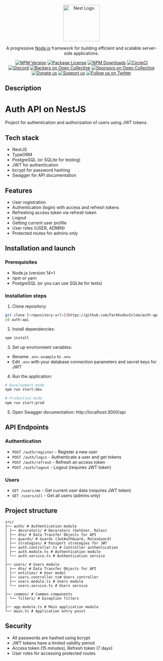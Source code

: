 <p align="center">
  <a href="http://nestjs.com/" target="blank"><img src="https://nestjs.com/img/logo-small.svg" width="120" alt="Nest Logo" /></a>
</p>

[circleci-image]: https://img.shields.io/circleci/build/github/nestjs/nest/master?token=abc123def456
[circleci-url]: https://circleci.com/gh/nestjs/nest

  <p align="center">A progressive <a href="http://nodejs.org" target="_blank">Node.js</a> framework for building efficient and scalable server-side applications.</p>
    <p align="center">
<a href="https://www.npmjs.com/~nestjscore" target="_blank"><img src="https://img.shields.io/npm/v/@nestjs/core.svg" alt="NPM Version" /></a>
<a href="https://www.npmjs.com/~nestjscore" target="_blank"><img src="https://img.shields.io/npm/l/@nestjs/core.svg" alt="Package License" /></a>
<a href="https://www.npmjs.com/~nestjscore" target="_blank"><img src="https://img.shields.io/npm/dm/@nestjs/common.svg" alt="NPM Downloads" /></a>
<a href="https://circleci.com/gh/nestjs/nest" target="_blank"><img src="https://img.shields.io/circleci/build/github/nestjs/nest/master" alt="CircleCI" /></a>
<a href="https://discord.gg/G7Qnnhy" target="_blank"><img src="https://img.shields.io/badge/discord-online-brightgreen.svg" alt="Discord"/></a>
<a href="https://opencollective.com/nest#backer" target="_blank"><img src="https://opencollective.com/nest/backers/badge.svg" alt="Backers on Open Collective" /></a>
<a href="https://opencollective.com/nest#sponsor" target="_blank"><img src="https://opencollective.com/nest/sponsors/badge.svg" alt="Sponsors on Open Collective" /></a>
  <a href="https://paypal.me/kamilmysliwiec" target="_blank"><img src="https://img.shields.io/badge/Donate-PayPal-ff3f59.svg" alt="Donate us"/></a>
    <a href="https://opencollective.com/nest#sponsor"  target="_blank"><img src="https://img.shields.io/badge/Support%20us-Open%20Collective-41B883.svg" alt="Support us"></a>
  <a href="https://twitter.com/nestframework" target="_blank"><img src="https://img.shields.io/twitter/follow/nestframework.svg?style=social&label=Follow" alt="Follow us on Twitter"></a>
</p>
  <!--[![Backers on Open Collective](https://opencollective.com/nest/backers/badge.svg)](https://opencollective.com/nest#backer)
  [![Sponsors on Open Collective](https://opencollective.com/nest/sponsors/badge.svg)](https://opencollective.com/nest#sponsor)-->

## Description

# Auth API on NestJS

Project for authentication and authorization of users using JWT tokens.

## Tech stack

- NestJS
- TypeORM
- PostgreSQL (or SQLite for testing)
- JWT for authentication
- bcrypt for password hashing
- Swagger for API documentation

## Features

- User registration
- Authentication (login) with access and refresh tokens
- Refreshing access token via refresh token
- Logout
- Getting current user profile
- User roles (USER, ADMIN)
- Protected routes for admins only

## Installation and launch

### Prerequisites

- Node.js (version 14+)
- npm or yarn
- PostgreSQL (or you can use SQLite for tests)

### Installation steps

1. Clone repository:
```bash
git clone [<repository-url>](https://github.com/FarkhodovIslom/auth-api_n.git)
cd auth-api
```

2. Install dependencies:
```bash
npm install
```

3. Set up environment variables:
- Rename `.env.example` to `.env`
- Edit `.env` with your database connection parameters and secret keys for JWT

4. Run the application:
```bash
# Development mode
npm run start:dev

# Production mode
npm run start:prod
```

5. Open Swagger documentation:
http://localhost:3000/api

## API Endpoints

### Authentication

- `POST /auth/register` - Register a new user
- `POST /auth/login` - Authenticate a user and get tokens
- `POST /auth/refresh` - Refresh an access token
- `POST /auth/logout` - Logout (requires JWT token)

### Users

- `GET /users/me` - Get current user data (requires JWT token)
- `GET /users/all` - Get all users (admins only)

## Project structure

```
src/
├── auth/ # Authentication module
│ ├── decorators/ # Decorators (GetUser, Roles)
│ ├── dto/ # Data Transfer Objects for API
│ ├── guards/ # Guards (JwtAuthGuard, RolesGuard)
│ ├── strategies/ # Passport strategies for JWT
│ ├── auth.controller.ts # Controller authentication
│ ├── auth.module.ts # Authentication module
│ └── auth.service.ts # Authentication service
│
├── users/ # Users module
│ ├── dto/ # Data Transfer Objects for API
│ ├── entities/ # User model
│ ├── users.controller.ts# Users controller
│ ├── users.module.ts # Users module
│ └── users.service.ts # Users service
│
├── common/ # Common components
│ └── filters/ # Exception filters
│
├── app.module.ts # Main application module
└── main.ts # Application entry point
```

## Security

- All passwords are hashed using bcrypt
- JWT tokens have a limited validity period
- Access token (15 minutes), Refresh token (7 days)
- User roles for accessing protected routes
